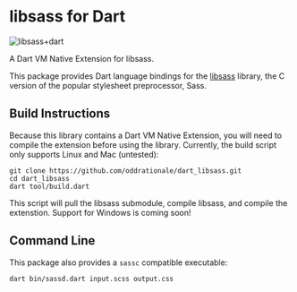 # libsass for Dart

![libsass+dart](http://i.imgur.com/kh8QIRG.png)

A Dart VM Native Extension for libsass.

This package provides Dart language bindings for the [libsass](http://libsass.org/) library, the C version of the popular stylesheet preprocessor, Sass.

## Build Instructions

Because this library contains a Dart VM Native Extension, you will need to compile the extension before using the library. Currently, the build script only supports Linux and Mac (untested):

```shell
git clone https://github.com/oddrationale/dart_libsass.git
cd dart_libsass
dart tool/build.dart
```

This script will pull the libsass submodule, compile libsass, and compile the extenstion. Support for Windows is coming soon!

## Command Line

This package also provides a `sassc` compatible executable:

```shell
dart bin/sassd.dart input.scss output.css
```